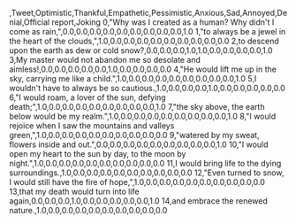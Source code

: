 ,Tweet,Optimistic,Thankful,Empathetic,Pessimistic,Anxious,Sad,Annoyed,Denial,Official report,Joking
0,"Why was I created as a human? Why didn't I come as rain,",0.0,0.0,0.0,0.0,0.0,0.0,0.0,0.0,0.0,1.0
1,"to always be a jewel in the heart of the clouds,",1.0,0.0,0.0,0.0,0.0,0.0,0.0,0.0,0.0,0.0
2,to descend upon the earth  as dew or cold snow?,0.0,0.0,0.0,1.0,1.0,0.0,0.0,0.0,0.0,1.0
3,My master would not abandon me so desolate and aimless!,0.0,0.0,0.0,0.0,0.0,1.0,0.0,0.0,0.0,0.0
4,"He would lift me up in the sky, carrying me like a child.",1.0,0.0,0.0,0.0,0.0,0.0,0.0,0.0,0.0,1.0
5,I wouldn't have to always be so cautious.,1.0,0.0,0.0,0.0,1.0,0.0,0.0,0.0,0.0,0.0
6,"I would roam, a lover of the sun, defying death;",1.0,0.0,0.0,0.0,0.0,0.0,0.0,0.0,0.0,1.0
7,"the sky above, the earth below would be my realm.",1.0,0.0,0.0,0.0,0.0,0.0,0.0,0.0,0.0,1.0
8,"I would rejoice when I saw the mountains and valleys green,",1.0,0.0,0.0,0.0,0.0,0.0,0.0,0.0,0.0,0.0
9,"watered by my sweat, flowers inside and out.",0.0,0.0,0.0,0.0,0.0,0.0,0.0,0.0,0.0,1.0
10,"I would open my heart to the sun by day, to the moon by night.",1.0,0.0,0.0,0.0,0.0,0.0,0.0,0.0,0.0,0.0
11,I would bring life to the dying surroundings.,1.0,0.0,0.0,0.0,0.0,0.0,0.0,0.0,0.0,0.0
12,"Even turned to snow, I would still have the fire of hope,",1.0,0.0,0.0,0.0,0.0,0.0,0.0,0.0,0.0,0.0
13,that my death would turn into life again,0.0,0.0,0.0,1.0,0.0,0.0,0.0,0.0,0.0,1.0
14,and embrace the renewed nature.,1.0,0.0,0.0,0.0,0.0,0.0,0.0,0.0,0.0,0.0

